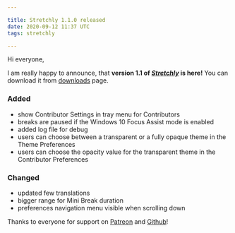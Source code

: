 ```yaml
---

title: Stretchly 1.1.0 released
date: 2020-09-12 11:37 UTC
tags: stretchly

---
```


Hi everyone,

I am really happy to announce, that **version 1.1 of [*Stretchly*](/stretchly) is here!** You can download it from [downloads](/stretchly/downloads) page.

### Added
- show Contributor Settings in tray menu for Contributors
- breaks are paused if the Windows 10 Focus Assist mode is enabled
- added log file for debug
- users can choose between a transparent or a fully opaque theme in the Theme Preferences
- users can choose the opacity value for the transparent theme in the Contributor Preferences

### Changed
- updated few translations
- bigger range for Mini Break duration
- preferences navigation menu visible when scrolling down

Thanks to everyone for support on [Patreon](https://www.patreon.com/hovancik) and [Github](https://github.com/sponsors/hovancik)!
